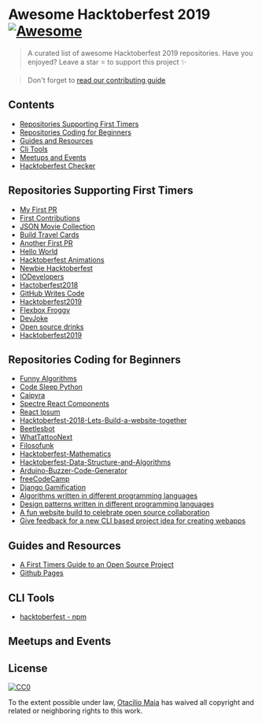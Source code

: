 ﻿# Awesome Hacktoberfest 2019 [![Awesome](https://cdn.rawgit.com/sindresorhus/awesome/d7305f38d29fed78fa85652e3a63e154dd8e8829/media/badge.svg)](https://github.com/sindresorhus/awesome)
> A curated list of awesome Hacktoberfest 2019 repositories. Have you enjoyed? Leave a star :star: to support this project :sparkles:

> Don't forget to [read our contributing guide](https://github.com/OtacilioN/awesome-hacktoberfest-2019/blob/master/CONTRIBUTING.md)

## Contents
- [Repositories Supporting First Timers](#repositories-supporting-first-timers)
- [Repositories Coding for Beginners](#repositories-coding-for-beginners)
- [Guides and Resources](#guides-and-resources)
- [Cli Tools](#cli-tools)
- [Meetups and Events](#meetups-and-events)
- [Hacktoberfest Checker](https://hacktoberfestchecker.jenko.me/)

## Repositories Supporting First Timers
- [My First PR](https://github.com/my-first-pr/hacktoberfest-2018)
- [First Contributions](https://github.com/Roshanjossey/first-contributions)
- [JSON Movie Collection](https://github.com/jsonmc/jsonmc)
- [Build Travel Cards](https://github.com/s-Hale/BuildTravelCards)
- [Another First PR](https://github.com/Joonsang1994/YourFirstPR)
- [Hello World](https://github.com/wsu-lug/hello-world)
- [Hacktoberfest Animations](https://github.com/NiallEccles/Hacktoberfest-animations)
- [Newbie Hacktoberfest](https://github.com/sreetamdas/newbie-hacktoberfest)
- [IODevelopers](https://github.com/IODevelopers/hacktoberfest)
- [Hactoberfest2018](https://github.com/ambujraj/hacktoberfest2018)
- [GitHub Writes Code](https://github.com/JohnPhamous/GitHub-Writes-Code)
- [Hacktoberfest2019](https://github.com/Open-Source-Contributors-JSS/Hacktoberfest2019)
- [Flexbox Froggy](https://github.com/thomaspark/flexboxfroggy/)
- [DevJoke](https://github.com/shrutikapoor08/devjoke/)
- [Open source drinks](https://github.com/alfg/opendrinks)
- [Hacktoberfest2019](https://github.com/luanmbrito/NodeJS-Postgresql-Mongodb)

## Repositories Coding for Beginners
- [Funny Algorithms](https://github.com/ReciHub/FunnyAlgorithms)
- [Code Sleep Python](https://github.com/prateekiiest/Code-Sleep-Python)
- [Caipyra](https://github.com/jtemporal/caipyra)
- [Spectre React Components](https://github.com/CodeDraken/spectre-react)
- [React Ipsum](https://github.com/CodeDraken/react-ipsum)
- [Hacktoberfest-2018-Lets-Build-a-website-together](https://github.com/adlyloukil/Hacktoberfest-2018-Lets-Build-a-website-together)
- [Beetlesbot](https://github.com/bleeptrack/beetlesbot/)
- [WhatTattooNext](https://github.com/binarykittenDE/whatTattooNext)
- [Filosofunk](https://github.com/IgorRozani/filosofunk)
- [Hacktoberfest-Mathematics](https://github.com/BaReinhard/Hacktoberfest-Mathematics)
- [Hacktoberfest-Data-Structure-and-Algorithms](https://github.com/BaReinhard/Hacktoberfest-Data-Structure-and-Algorithms)
- [Arduino-Buzzer-Code-Generator](https://github.com/ThiagoAugustoSM/arduino-buzzer-code-generator)
- [freeCodeCamp](https://github.com/freeCodeCamp/freeCodeCamp)  
- [Django Gamification](https://github.com/mattjegan/django-gamification)
- [Algorithms written in different programming languages](https://github.com/ZoranPandovski/al-go-rithms)
- [Design patterns written in different programming languages](https://github.com/ZoranPandovski/design-patterns)
- [A fun website build to celebrate open source collaboration](https://github.com/Evie-Skinner18/happy_hacktoberfest_19)
- [Give feedback for a new CLI based project idea for creating webapps](https://github.com/buildtip/create-web-app/issues/60) 


## Guides and Resources
- [A First Timers Guide to an Open Source Project](https://auth0.com/blog/a-first-timers-guide-to-an-open-source-project/)
- [Github Pages](https://pages.github.com/)

## CLI Tools
- [hacktoberfest - npm](https://github.com/ziyaddin/hacktoberfest)

## Meetups and Events

## License

[![CC0](http://mirrors.creativecommons.org/presskit/buttons/88x31/svg/cc-zero.svg)](http://creativecommons.org/publicdomain/zero/1.0)

To the extent possible under law, [Otacilio Maia](github.com/OtacilioN) has waived all copyright and related or neighboring rights to this work.
